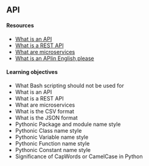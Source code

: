 ## API 

#### Resources

- [What is an API](https://www.webopedia.com/definitions/api/)
- [What is a REST API](https://www.sitepoint.com/rest-api/)
- [What are microservices](https://smartbear.com/learn/api-design/microservices/)
- [What is an APIin English,please](https://www.freecodecamp.org/news/what-is-an-api-in-english-please-b880a3214a82/)


#### Learning objectives
- What Bash scripting should not be used for
- What is an API
- What is a REST API
- What are microservices
- What is the CSV format
- What is the JSON format
- Pythonic Package and module name style
- Pythonic Class name style
- Pythonic Variable name style
- Pythonic Function name style
- Pythonic Constant name style
- Significance of CapWords or CamelCase in Python